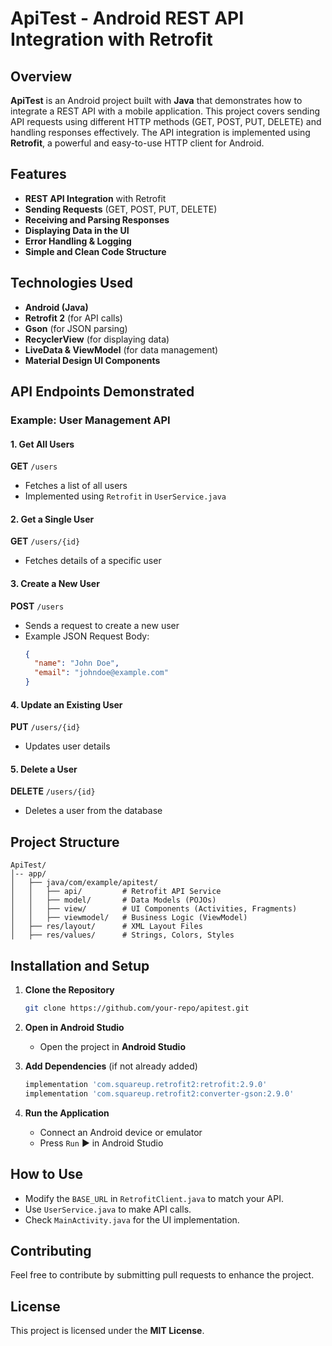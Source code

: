 # ApiTest - Android REST API Integration with Retrofit

## Overview
**ApiTest** is an Android project built with **Java** that demonstrates how to integrate a REST API with a mobile application. This project covers sending API requests using different HTTP methods (GET, POST, PUT, DELETE) and handling responses effectively. The API integration is implemented using **Retrofit**, a powerful and easy-to-use HTTP client for Android.

## Features
- **REST API Integration** with Retrofit
- **Sending Requests** (GET, POST, PUT, DELETE)
- **Receiving and Parsing Responses**
- **Displaying Data in the UI**
- **Error Handling & Logging**
- **Simple and Clean Code Structure**

## Technologies Used
- **Android (Java)**
- **Retrofit 2** (for API calls)
- **Gson** (for JSON parsing)
- **RecyclerView** (for displaying data)
- **LiveData & ViewModel** (for data management)
- **Material Design UI Components**

## API Endpoints Demonstrated
### Example: User Management API

#### 1. Get All Users
**GET** `/users`
- Fetches a list of all users
- Implemented using `Retrofit` in `UserService.java`

#### 2. Get a Single User
**GET** `/users/{id}`
- Fetches details of a specific user

#### 3. Create a New User
**POST** `/users`
- Sends a request to create a new user
- Example JSON Request Body:
  ```json
  {
    "name": "John Doe",
    "email": "johndoe@example.com"
  }
  ```

#### 4. Update an Existing User
**PUT** `/users/{id}`
- Updates user details

#### 5. Delete a User
**DELETE** `/users/{id}`
- Deletes a user from the database

## Project Structure
```
ApiTest/
│-- app/
│   ├── java/com/example/apitest/
│   │   ├── api/         # Retrofit API Service
│   │   ├── model/       # Data Models (POJOs)
│   │   ├── view/        # UI Components (Activities, Fragments)
│   │   ├── viewmodel/   # Business Logic (ViewModel)
│   ├── res/layout/      # XML Layout Files
│   ├── res/values/      # Strings, Colors, Styles
```

## Installation and Setup
1. **Clone the Repository**
   ```sh
   git clone https://github.com/your-repo/apitest.git
   ```

2. **Open in Android Studio**
   - Open the project in **Android Studio**

3. **Add Dependencies** (if not already added)
   ```gradle
   implementation 'com.squareup.retrofit2:retrofit:2.9.0'
   implementation 'com.squareup.retrofit2:converter-gson:2.9.0'
   ```

4. **Run the Application**
   - Connect an Android device or emulator
   - Press `Run` ▶️ in Android Studio

## How to Use
- Modify the `BASE_URL` in `RetrofitClient.java` to match your API.
- Use `UserService.java` to make API calls.
- Check `MainActivity.java` for the UI implementation.

## Contributing
Feel free to contribute by submitting pull requests to enhance the project.

## License
This project is licensed under the **MIT License**.
